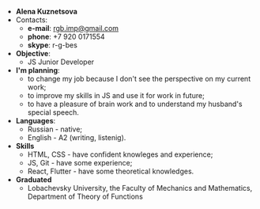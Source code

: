 - **Alena Kuznetsova**
- Contacts:
    - **e-mail**: rgb.imp@gmail.com
    - **phone**: +7 920 0171554
    - **skype**: r-g-bes
- **Objective**: 
    - JS Junior Developer
- **I'm planning**:
    - to change my job because I don't see the perspective on my current work;
    - to improve my skills in JS and use it for work in future;
    - to have a pleasure of brain work and to understand my husband's special speech.
- **Languages**:
    - Russian - native;
    - English - A2 (writing, listenig).
- **Skills**
    - HTML, CSS - have confident knowleges and experience;
    - JS, Git - have some experience;
    - React, Flutter - have some theoretical knowledges.
- **Graduated**
    - Lobachevsky University, the Faculty of Mechanics and Mathematics, Department of Theory of Functions
